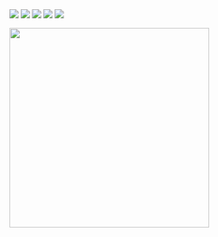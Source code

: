 <div align="center>
   ### Hi I am Minju 👋

            
            
<!--
**MINJU511/MINJU511** is a ✨ _special_ ✨ repository because its `README.md` (this file) appears on your GitHub profile.

Here are some ideas to get you started:

- 🔭 I’m currently working on ...
- 🌱 I’m currently learning ...
- 👯 I’m looking to collaborate on ...
- 🤔 I’m looking for help with ...
- 💬 Ask me about ...
- 📫 How to reach me: ...
- 😄 Pronouns: ...
- ⚡ Fun fact: ...
-->

<img src="https://img.shields.io/badge/Python-3776AB?style=flat-square&logo=Python&logoColor=white"/></a>   <img src="https://img.shields.io/badge/Signal processing (EEG,MEG)-3776AB?style=flat-square&logo=Python&logoColor=white"/></a>   <img src="https://img.shields.io/badge/R-red?style=flat-square&logo=R&logoColor=white"/></a>   <img src="https://img.shields.io/badge/Data visualization (ggplot2)-orange?style=flat-square&logo=R&logoColor=white"/></a>   <img src="https://img.shields.io/badge/MATLAB-yellow?style=flat-square&logo=MATLAB&logoColor=white"/></a>   <img src="https://img.shields.io/badge/MySQL-lightgrey?style=flat-square&logo=MySQL&logoColor=white"/></a> 


<a href = "https://api.gitofolio.com/portfolio/2254/2258"><img src = "https://api.gitofolio.com/portfoliocard/svg/2258?color=white" style="width:353px; height:auto; "/></a>

</div>
